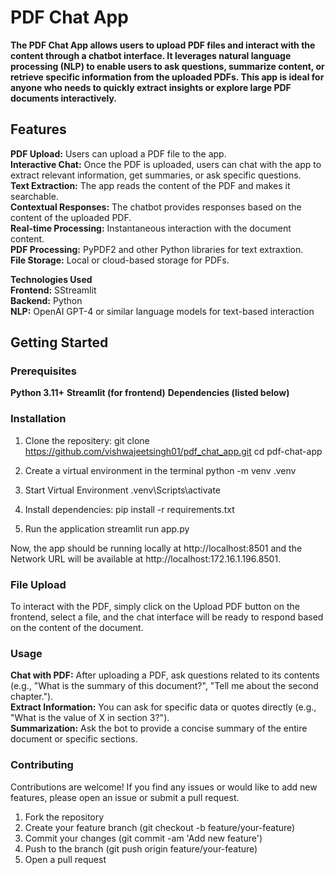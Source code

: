 <!-- 
python  -m venv .venv
.\.venv\Scripts\activate 

If you get error than fire the below commond:
Set-ExecutionPolicy -Scope Process -ExecutionPolicy Bypass

To install required libraries
pip install -r requirements.txt


To run the application
streamlit run app.py

-->

# PDF Chat App

**The PDF Chat App allows users to upload PDF files and interact with the content through a chatbot interface. It leverages natural language processing (NLP) to enable users to ask questions, summarize content, or retrieve specific information from the uploaded PDFs. This app is ideal for anyone who needs to quickly extract insights or explore large PDF documents interactively.**<br>

## Features<br>
**PDF Upload:** Users can upload a PDF file to the app.<br>
**Interactive Chat:** Once the PDF is uploaded, users can chat with the app to extract relevant information, get summaries, or ask specific questions.<br>
**Text Extraction:** The app reads the content of the PDF and makes it searchable.<br>
**Contextual Responses:** The chatbot provides responses based on the content of the uploaded PDF.<br>
**Real-time Processing:** Instantaneous interaction with the document content.<br>
**PDF Processing:** PyPDF2 and other Python libraries for text extraxtion.<br>
**File Storage:** Local or cloud-based storage for PDFs.<br>

**Technologies Used**<br>
**Frontend:** SStreamlit<br>
**Backend:** Python<br>
**NLP:** OpenAI GPT-4 or similar language models for text-based interaction<br>

## Getting Started
### Prerequisites
**Python 3.11+**
**Streamlit (for frontend)**
**Dependencies (listed below)**

### Installation
1. Clone the repositery:
git clone https://github.com/vishwajeetsingh01/pdf_chat_app.git
cd pdf-chat-app

2. Create a virtual environment in the terminal
python  -m venv .venv

3. Start Virtual Environment
.venv\Scripts\activate

4. Install dependencies:
pip install -r requirements.txt

5. Run the application
streamlit run app.py

Now, the app should be running locally at http://localhost:8501 and the Network URL will be available at http://localhost:172.16.1.196.8501.

### File Upload
To interact with the PDF, simply click on the Upload PDF button on the frontend, select a file, and the chat interface will be ready to respond based on the content of the document.

### Usage
**Chat with PDF:** After uploading a PDF, ask questions related to its contents (e.g., "What is the summary of this document?", "Tell me about the second chapter.").<br>
**Extract Information:** You can ask for specific data or quotes directly (e.g., "What is the value of X in section 3?").<br>
**Summarization:** Ask the bot to provide a concise summary of the entire document or specific sections.<br>

### Contributing
Contributions are welcome! If you find any issues or would like to add new features, please open an issue or submit a pull request.

1. Fork the repository
2. Create your feature branch (git checkout -b feature/your-feature)
3. Commit your changes (git commit -am 'Add new feature')
4. Push to the branch (git push origin feature/your-feature)
5. Open a pull request